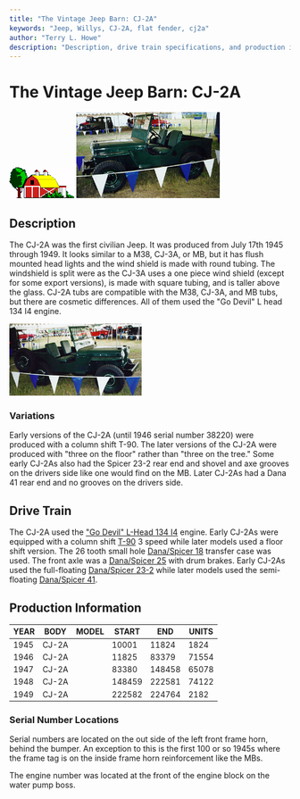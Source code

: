 ```yaml
---
title: "The Vintage Jeep Barn: CJ-2A"
keywords: "Jeep, Willys, CJ-2A, flat fender, cj2a"
author: "Terry L. Howe"
description: "Description, drive train specifications, and production information for the Willys Jeep CJ-2A"
---
```

# The Vintage Jeep Barn: CJ-2A

![barn](/images/barn.gif) [![1948 CJ-2A drivers side](/images/cj2ad_.jpg)](/images/cj2ad.jpg) 

## Description

The CJ-2A was the first civilian Jeep. It was produced from July 17th 1945 through 1949. It looks similar to a M38, CJ-3A, or MB, but it has flush mounted head lights and the wind shield is made with round tubing. The windshield is split were as the CJ-3A uses a one piece wind shield (except for some export versions), is made with square tubing, and is taller above the glass. CJ-2A tubs are compatible with the M38, CJ-3A, and MB tubs, but there are cosmetic differences. All of them used the "Go Devil" L head 134 I4 engine. 

[![1948 CJ-2A passenger side](/images/cj2ap_.jpg)](/images/cj2ap.jpg) 

### Variations

Early versions of the CJ-2A (until 1946 serial number 38220) were produced with a column shift T-90. The later versions of the CJ-2A were produced with "three on the floor" rather than "three on the tree." Some early CJ-2As also had the Spicer 23-2 rear end and shovel and axe grooves on the drivers side like one would find on the MB. Later CJ-2As had a Dana 41 rear end and no grooves on the drivers side. 

## Drive Train

The CJ-2A used the ["Go Devil" L-Head 134 I4](/engine/factory/godevil134.html) engine. Early CJ-2As were equipped with a column shift [T-90](/transmission/factory/t90.html) 3 speed while later models used a floor shift version. The 26 tooth small hole [Dana/Spicer 18](/xfer/factory/d18.html) transfer case was used. The front axle was a [Dana/Spicer 25](/axle/factory/d25.html) with drum brakes. Early CJ-2As used the full-floating [Dana/Spicer 23-2](/axle/factory/s23.html) while later models used the semi-floating [Dana/Spicer 41](/axle/factory/d41.html). 

## Production Information

YEAR| BODY| MODEL| START| END| UNITS  
---|---|---|---|---|---  
1945| CJ-2A| |  10001|  11824|  1824  
1946| CJ-2A| |  11825|  83379|  71554  
1947| CJ-2A| |  83380|  148458|  65078  
1948| CJ-2A| |  148459|  222581|  74122  
1949| CJ-2A| |  222582|  224764|  2182  
  
### Serial Number Locations

Serial numbers are located on the out side of the left front frame horn, behind the bumper. An exception to this is the first 100 or so 1945s where the frame tag is on the inside frame horn reinforcement like the MBs.

The engine number was located at the front of the engine block on the water pump boss.